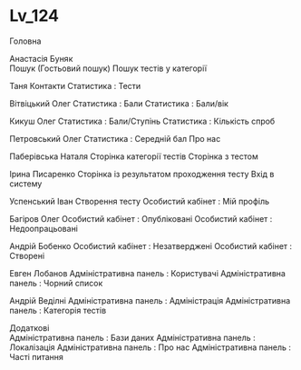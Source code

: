 Lv_124
======

Головна
  
Анастасія Буняк  
  Пошук (Гостьовий пошук)
  Пошук тестів у категорії

Таня
  Контакти
  Статистика : Тести
  
Вітвіцький Олег
  Статистика : Бали
  Статистика : Бали/вік
  
Кикуш Олег
  Статистика : Бали/Ступінь
  Статистика : Кількість спроб

Петровський Олег
  Статистика : Середній бал
  Про нас
  
Паберівська Наталя
  Сторінка категорії тестів
  Сторінка з тестом
  
Ірина Писаренко
  Сторінка із результатом проходження тесту 
  Вхід в систему
  
Успенський Іван
  Створення тесту
  Особистий кабінет : Мій профіль

Багіров Олег
  Особистий кабінет : Опубліковані
  Особистий кабінет : Недоопрацьовані
  
Андрій Бобенко
  Особистий кабінет : Незатверджені
  Особистий кабінет : Створені

Евген Лобанов
  Адміністративна панель : Користувачі
  Адміністративна панель : Чорний список
  
Андрій Веділні
  Адміністративна панель : Адміністрація
  Адміністративна панель : Категорія тестів 
  
Додаткові  
  Адміністративна панель : Бази даних
  Адміністративна панель : Локалізація
  Адміністративна панель : Про нас
  Адміністративна панель : Часті питання
